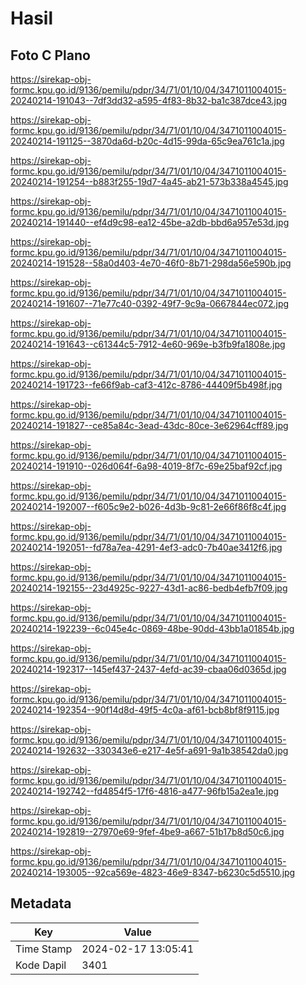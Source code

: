 # Hasil

## Foto C Plano

https://sirekap-obj-formc.kpu.go.id/9136/pemilu/pdpr/34/71/01/10/04/3471011004015-20240214-191043--7df3dd32-a595-4f83-8b32-ba1c387dce43.jpg

https://sirekap-obj-formc.kpu.go.id/9136/pemilu/pdpr/34/71/01/10/04/3471011004015-20240214-191125--3870da6d-b20c-4d15-99da-65c9ea761c1a.jpg

https://sirekap-obj-formc.kpu.go.id/9136/pemilu/pdpr/34/71/01/10/04/3471011004015-20240214-191254--b883f255-19d7-4a45-ab21-573b338a4545.jpg

https://sirekap-obj-formc.kpu.go.id/9136/pemilu/pdpr/34/71/01/10/04/3471011004015-20240214-191440--ef4d9c98-ea12-45be-a2db-bbd6a957e53d.jpg

https://sirekap-obj-formc.kpu.go.id/9136/pemilu/pdpr/34/71/01/10/04/3471011004015-20240214-191528--58a0d403-4e70-46f0-8b71-298da56e590b.jpg

https://sirekap-obj-formc.kpu.go.id/9136/pemilu/pdpr/34/71/01/10/04/3471011004015-20240214-191607--71e77c40-0392-49f7-9c9a-0667844ec072.jpg

https://sirekap-obj-formc.kpu.go.id/9136/pemilu/pdpr/34/71/01/10/04/3471011004015-20240214-191643--c61344c5-7912-4e60-969e-b3fb9fa1808e.jpg

https://sirekap-obj-formc.kpu.go.id/9136/pemilu/pdpr/34/71/01/10/04/3471011004015-20240214-191723--fe66f9ab-caf3-412c-8786-44409f5b498f.jpg

https://sirekap-obj-formc.kpu.go.id/9136/pemilu/pdpr/34/71/01/10/04/3471011004015-20240214-191827--ce85a84c-3ead-43dc-80ce-3e62964cff89.jpg

https://sirekap-obj-formc.kpu.go.id/9136/pemilu/pdpr/34/71/01/10/04/3471011004015-20240214-191910--026d064f-6a98-4019-8f7c-69e25baf92cf.jpg

https://sirekap-obj-formc.kpu.go.id/9136/pemilu/pdpr/34/71/01/10/04/3471011004015-20240214-192007--f605c9e2-b026-4d3b-9c81-2e66f86f8c4f.jpg

https://sirekap-obj-formc.kpu.go.id/9136/pemilu/pdpr/34/71/01/10/04/3471011004015-20240214-192051--fd78a7ea-4291-4ef3-adc0-7b40ae3412f6.jpg

https://sirekap-obj-formc.kpu.go.id/9136/pemilu/pdpr/34/71/01/10/04/3471011004015-20240214-192155--23d4925c-9227-43d1-ac86-bedb4efb7f09.jpg

https://sirekap-obj-formc.kpu.go.id/9136/pemilu/pdpr/34/71/01/10/04/3471011004015-20240214-192239--6c045e4c-0869-48be-90dd-43bb1a01854b.jpg

https://sirekap-obj-formc.kpu.go.id/9136/pemilu/pdpr/34/71/01/10/04/3471011004015-20240214-192317--145ef437-2437-4efd-ac39-cbaa06d0365d.jpg

https://sirekap-obj-formc.kpu.go.id/9136/pemilu/pdpr/34/71/01/10/04/3471011004015-20240214-192354--90f14d8d-49f5-4c0a-af61-bcb8bf8f9115.jpg

https://sirekap-obj-formc.kpu.go.id/9136/pemilu/pdpr/34/71/01/10/04/3471011004015-20240214-192632--330343e6-e217-4e5f-a691-9a1b38542da0.jpg

https://sirekap-obj-formc.kpu.go.id/9136/pemilu/pdpr/34/71/01/10/04/3471011004015-20240214-192742--fd4854f5-17f6-4816-a477-96fb15a2ea1e.jpg

https://sirekap-obj-formc.kpu.go.id/9136/pemilu/pdpr/34/71/01/10/04/3471011004015-20240214-192819--27970e69-9fef-4be9-a667-51b17b8d50c6.jpg

https://sirekap-obj-formc.kpu.go.id/9136/pemilu/pdpr/34/71/01/10/04/3471011004015-20240214-193005--92ca569e-4823-46e9-8347-b6230c5d5510.jpg


## Metadata

| Key        | Value               |
| ---------- | ------------------- |
| Time Stamp | 2024-02-17 13:05:41 |
| Kode Dapil | 3401                |



